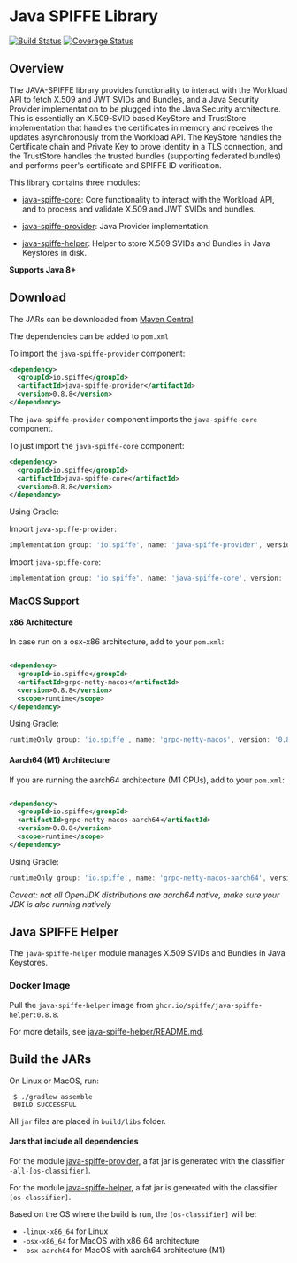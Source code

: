 # Java SPIFFE Library

[![Build Status](https://github.com/spiffe/java-spiffe/actions/workflows/build.yml/badge.svg?branch=main)](https://github.com/spiffe/java-spiffe/actions/workflows/build.yml?query=branch%3Amain)
[![Coverage Status](https://coveralls.io/repos/github/spiffe/java-spiffe/badge.svg)](https://coveralls.io/github/spiffe/java-spiffe?branch=main)

## Overview

The JAVA-SPIFFE library provides functionality to interact with the Workload API to fetch X.509 and JWT SVIDs and Bundles, 
and a Java Security Provider implementation to be plugged into the Java Security architecture. This is essentially 
an X.509-SVID based KeyStore and TrustStore implementation that handles the certificates in memory and receives the updates 
asynchronously from the Workload API. The KeyStore handles the Certificate chain and Private Key to prove identity 
in a TLS connection, and the TrustStore handles the trusted bundles (supporting federated bundles) and performs 
peer's certificate and SPIFFE ID verification. 

This library contains three modules:

* [java-spiffe-core](java-spiffe-core/README.md): Core functionality to interact with the Workload API, and to process and validate 
X.509 and JWT SVIDs and bundles.

* [java-spiffe-provider](java-spiffe-provider/README.md): Java Provider implementation.

* [java-spiffe-helper](java-spiffe-helper/README.md): Helper to store X.509 SVIDs and Bundles in Java Keystores in disk.

**Supports Java 8+**

Download
--------

The JARs can be downloaded from [Maven Central](https://search.maven.org/search?q=g:io.spiffe%20AND%20v:0.8.8). 

The dependencies can be added to `pom.xml`

To import the `java-spiffe-provider` component: 
```xml
<dependency>
  <groupId>io.spiffe</groupId>
  <artifactId>java-spiffe-provider</artifactId>
  <version>0.8.8</version>
</dependency>
```
The `java-spiffe-provider` component imports the `java-spiffe-core` component.

To just import the `java-spiffe-core` component:
```xml
<dependency>
  <groupId>io.spiffe</groupId>
  <artifactId>java-spiffe-core</artifactId>
  <version>0.8.8</version>
</dependency>
```

Using Gradle:

Import `java-spiffe-provider`:
```gradle
implementation group: 'io.spiffe', name: 'java-spiffe-provider', version: '0.8.8'
```

Import `java-spiffe-core`:
```gradle
implementation group: 'io.spiffe', name: 'java-spiffe-core', version: '0.8.8'
```

### MacOS Support

#### x86 Architecture

In case run on a osx-x86 architecture, add to your `pom.xml`:

```xml

<dependency>
  <groupId>io.spiffe</groupId>
  <artifactId>grpc-netty-macos</artifactId>
  <version>0.8.8</version>
  <scope>runtime</scope>
</dependency>
```

Using Gradle:
```gradle
runtimeOnly group: 'io.spiffe', name: 'grpc-netty-macos', version: '0.8.8'
```

#### Aarch64 (M1) Architecture

If you are running the aarch64 architecture (M1 CPUs), add to your `pom.xml`:

```xml

<dependency>
  <groupId>io.spiffe</groupId>
  <artifactId>grpc-netty-macos-aarch64</artifactId>
  <version>0.8.8</version>
  <scope>runtime</scope>
</dependency>
```

Using Gradle:

```gradle
runtimeOnly group: 'io.spiffe', name: 'grpc-netty-macos-aarch64', version: '0.8.8'
```

*Caveat: not all OpenJDK distributions are aarch64 native, make sure your JDK is also running
natively*


## Java SPIFFE Helper

The `java-spiffe-helper` module manages X.509 SVIDs and Bundles in Java Keystores.

### Docker Image

Pull the `java-spiffe-helper` image from `ghcr.io/spiffe/java-spiffe-helper:0.8.8`.

For more details, see [java-spiffe-helper/README.md](java-spiffe-helper/README.md).

## Build the JARs

On Linux or MacOS, run:

```
 $ ./gradlew assemble
 BUILD SUCCESSFUL 
```

All `jar` files are placed in `build/libs` folder.  

#### Jars that include all dependencies 

For the module [java-spiffe-provider](java-spiffe-provider), a fat jar is generated with the classifier `-all-[os-classifier]`.

For the module [java-spiffe-helper](java-spiffe-helper), a fat jar is generated with the classifier `[os-classifier]`.

Based on the OS where the build is run, the `[os-classifier]` will be:

* `-linux-x86_64` for Linux
* `-osx-x86_64` for MacOS with x86_64 architecture
* `-osx-aarch64` for MacOS with aarch64 architecture (M1)
